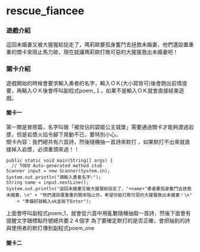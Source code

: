 # rescue_fiancee
### 遊戲介紹
這回未婚妻又被大猩猩給捉走了，瑪莉歐要孤身奮鬥去拯救未婚妻，他們還設置重重的關卡來阻止馬力歐，現在就讓瑪莉歐打敗可惡的大猩猩救出未婚妻吧！  
### 關卡介紹
遊戲開始的時候會要求輸入勇者的名字，輸入ＯＫ(大小寫皆可)後會跑出前情提要，再輸入ＯＫ後會呼叫副程式poem_１，如果不是輸入ＯＫ就會直接結束遊戲。
#### 關卡一
第一關是冒險篇，名字叫做「被攻佔的碧姬公主城堡」需要通過關卡才能夠渡過岩漿，但是岩漿火焰令腳下晃動不已，要特別小心。  
關卡內容：我們總共有六首詩，然後隨機抽一首詩來默打 ，如果默打不出來就直接掉入岩漿，必須重頭來過！！

```
public static void main(String[] args) {
  // TODO Auto-generated method stub
Scanner input = new Scanner(System.in);
System.out.println("請輸入勇者名字:");
String name = input.nextLine();
System.out.println("這回未婚妻又被大猩猩給捉走了，"+name+"勇者要孤身奮鬥去拯救未婚妻，\n" + "牠們還設置重重的關來阻止你，希望你能打敗可惡的大猩猩救出未婚妻！\n"
    + "準備好就輸入ok並按下Enter");
```

上面會呼叫副程式poem_1，就會從六首中用亂數隨機抽取一首詩，然後下面會有提醒文字跟標點符號總共要２４個字
為了要確定默打的是否正確，會把抽到的詩與使用者的默打傳到副程式poem_one


#### 關卡二

